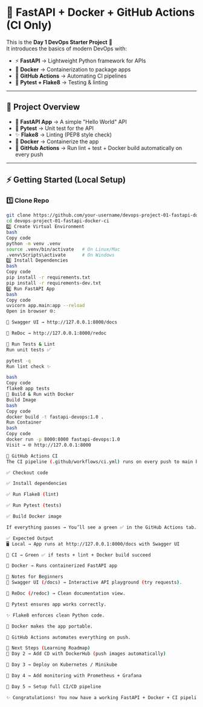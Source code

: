 # 🚀 FastAPI + Docker + GitHub Actions (CI Only)

This is the **Day 1 DevOps Starter Project** 🎯  
It introduces the basics of modern DevOps with:

- ⚡ **FastAPI** → Lightweight Python framework for APIs  
- 🐳 **Docker** → Containerization to package apps  
- 🤖 **GitHub Actions** → Automating CI pipelines  
- 🧪 **Pytest + Flake8** → Testing & linting  

---

## 📂 Project Overview

- 📌 **FastAPI App** → A simple "Hello World" API  
- 🧪 **Pytest** → Unit test for the API  
- ✨ **Flake8** → Linting (PEP8 style check)  
- 🐳 **Docker** → Containerize the app  
- 🤖 **GitHub Actions** → Run lint + test + Docker build automatically on every push  

---

## ⚡ Getting Started (Local Setup)

### 1️⃣ Clone Repo
```bash
git clone https://github.com/your-username/devops-project-01-fastapi-docker-ci.git
cd devops-project-01-fastapi-docker-ci
2️⃣ Create Virtual Environment
bash
Copy code
python -m venv .venv
source .venv/bin/activate   # On Linux/Mac
.venv\Scripts\activate      # On Windows
3️⃣ Install Dependencies
bash
Copy code
pip install -r requirements.txt
pip install -r requirements-dev.txt
4️⃣ Run FastAPI App
bash
Copy code
uvicorn app.main:app --reload
Open in browser 🌐:

📖 Swagger UI → http://127.0.0.1:8000/docs

📝 ReDoc → http://127.0.0.1:8000/redoc

🧪 Run Tests & Lint
Run unit tests ✅

pytest -q
Run lint check ✨

bash
Copy code
flake8 app tests
🐳 Build & Run with Docker
Build Image
bash
Copy code
docker build -t fastapi-devops:1.0 .
Run Container
bash
Copy code
docker run -p 8000:8000 fastapi-devops:1.0
Visit → 🌐 http://127.0.0.1:8000

🤖 GitHub Actions CI
The CI pipeline (.github/workflows/ci.yml) runs on every push to main branch:

✅ Checkout code

✅ Install dependencies

✅ Run Flake8 (lint)

✅ Run Pytest (tests)

✅ Build Docker image

If everything passes → You’ll see a green ✅ in the GitHub Actions tab.

✅ Expected Output
🖥️ Local → App runs at http://127.0.0.1:8000/docs with Swagger UI

🤖 CI → Green ✅ if tests + lint + Docker build succeed

🐳 Docker → Runs containerized FastAPI app

📌 Notes for Beginners
📖 Swagger UI (/docs) → Interactive API playground (try requests).

📝 ReDoc (/redoc) → Clean documentation view.

🧪 Pytest ensures app works correctly.

✨ Flake8 enforces clean Python code.

🐳 Docker makes the app portable.

🤖 GitHub Actions automates everything on push.

🎯 Next Steps (Learning Roadmap)
🔹 Day 2 → Add CD with DockerHub (push images automatically)

🔹 Day 3 → Deploy on Kubernetes / Minikube

🔹 Day 4 → Add monitoring with Prometheus + Grafana

🔹 Day 5 → Setup full CI/CD pipeline

✨ Congratulations! You now have a working FastAPI + Docker + CI pipeline starter project 🎉